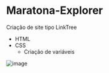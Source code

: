 # Maratona-Explorer

Criação de site tipo LinkTree

- HTML
- CSS
  - Criação de variáveis

![image](https://user-images.githubusercontent.com/80922120/177805226-2412cae2-2ece-4753-875f-2e7d10b7fbf8.png)

